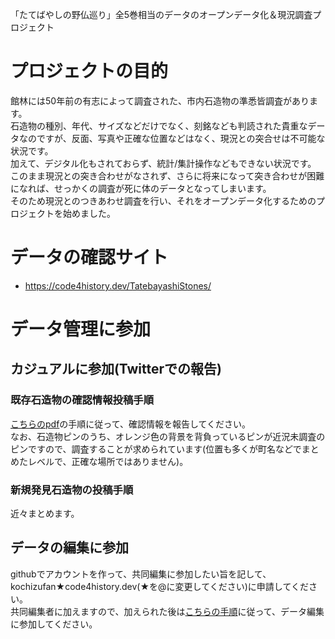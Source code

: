 「たてばやしの野仏巡り」全5巻相当のデータのオープンデータ化＆現況調査プロジェクト

# プロジェクトの目的

館林には50年前の有志によって調査された、市内石造物の準悉皆調査があります。  
石造物の種別、年代、サイズなどだけでなく、刻銘なども判読された貴重なデータなのですが、反面、写真や正確な位置などはなく、現況との突合せは不可能な状況です。  
加えて、デジタル化もされておらず、統計/集計操作などもできない状況です。  
このまま現況との突き合わせがなされず、さらに将来になって突き合わせが困難になれば、せっかくの調査が死に体のデータとなってしまいます。  
そのため現況とのつきあわせ調査を行い、それをオープンデータ化するためのプロジェクトを始めました。

# データの確認サイト

* https://code4history.dev/TatebayashiStones/

# データ管理に参加

## カジュアルに参加(Twitterでの報告)

### 既存石造物の確認情報投稿手順

[こちらのpdf](https://github.com/code4history/TatebayashiStones/blob/master/%E9%A4%A8%E6%9E%97%E5%B8%82%E3%81%AE%E7%9F%B3%E9%80%A0%E7%89%A9%E8%AA%BF%E6%9F%BB.pdf)の手順に従って、確認情報を報告してください。  
なお、石造物ピンのうち、オレンジ色の背景を背負っているピンが近況未調査のピンですので、調査することが求められています(位置も多くが町名などでまとめたレベルで、正確な場所ではありません)。

### 新規発見石造物の投稿手順

近々まとめます。

## データの編集に参加

githubでアカウントを作って、共同編集に参加したい旨を記して、kochizufan★code4history.dev(★を@に変更してください)に申請してください。  
共同編集者に加えますので、加えられた後は[こちらの手順](https://github.com/code4history/TatebayashiStones/wiki/%E5%85%B1%E5%90%8C%E7%B7%A8%E9%9B%86%E8%80%85%E3%81%A8%E3%81%97%E3%81%A6%E3%81%AE%E5%8F%82%E5%8A%A0)に従って、データ編集に参加してください。
